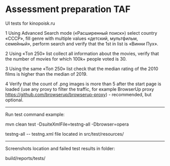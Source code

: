 # Assessment preparation TAF

UI tests for kinopoisk.ru

1 Using Advanced Search mode («Расширенный поиск») select country «СССР», fill genre with multiple values «детский,
мультфильм, семейный», perform search and verify that the 1st in list is «Винни Пух».

2 Using «Топ 250» list collect all information about the movies, verify that the number of movies for which 100k+ people
voted is 30.

3 Using the same «Топ 250» list check that the median rating of the 2010 films is higher than the median of 2019.

4 Verify that the count of .png images is more than 5 after the start page is loaded (use any proxy to filter the
traffic, for example BrowserUp proxy https://github.com/browserup/browserup-proxy) - recommended, but optional.

 *********
Run test command example:

mvn clean test -DsuiteXmlFile=testng-all -Dbrowser=opera

testng-all -- testng.xml file located in src/test/resources/

**********
Screenshots location and failed test results in folder:

build/reports/tests/
